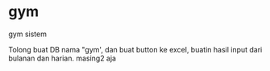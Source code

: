 # gym
gym sistem

Tolong buat DB nama "gym',
dan buat button ke excel,
buatin hasil input dari bulanan dan harian. 
masing2 aja

